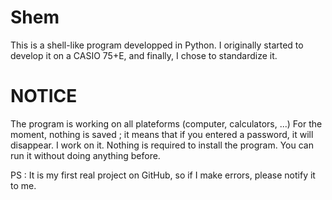 # Shem
This is a shell-like program developped in Python. I originally started to develop it on a CASIO 75+E, and finally, I chose to standardize it.
# NOTICE
The program is working on all plateforms (computer, calculators, ...)
For the moment, nothing is saved ; it means that if you entered a password, it will disappear. I work on it.
Nothing is required to install the program. You can run it without doing anything before.

PS : It is my first real project on GitHub, so if I make errors, please notify it to me.
